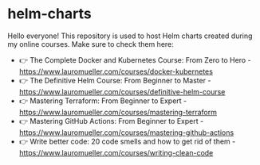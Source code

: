 # helm-charts

Hello everyone! This repository is used to host Helm charts created during my online courses. Make sure to check them here:

- 👉 The Complete Docker and Kubernetes Course: From Zero to Hero - https://www.lauromueller.com/courses/docker-kubernetes
- 👉 The Definitive Helm Course: From Beginner to Master - https://www.lauromueller.com/courses/definitive-helm-course
- 👉 Mastering Terraform: From Beginner to Expert - https://www.lauromueller.com/courses/mastering-terraform
- 👉 Mastering GitHub Actions: From Beginner to Expert - https://www.lauromueller.com/courses/mastering-github-actions
- 👉 Write better code: 20 code smells and how to get rid of them - https://www.lauromueller.com/courses/writing-clean-code
